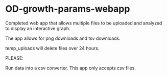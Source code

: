 # OD-growth-params-webapp

Completed web app that allows multiple files to be uploaded and analyzed to display an interactive graph.

The app allows for png downloads and tsv downloads.


temp_uploads will delete files over 24 hours. 


PLEASE: 

Run data into a csv converter. This app only accepts csv files. 